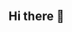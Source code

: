## Hi there 👋

<!--
**marilia2008/marilia2008** is a ✨ _special_ ✨ repository because its `README.md` (this file) appears on your GitHub profile.
Boas vindas ao meu perfil

-Estou estudando na alura
-Estou me desenvolvendo na linguagem javascript
-Utilizo esse espaco para minha organizacao e compartilhamento dos meus projetos desenvolvidos
-Estou estudando na escola EE Candido Rodrigues
-Estou aprendendo ingles

VOCE PODE CONTAR COMIGO
